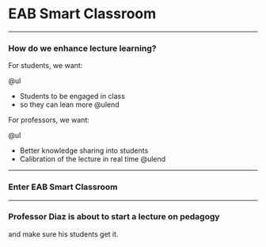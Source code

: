 # EAB Smart Classroom

---

### How do we enhance lecture learning?

For students, we want:

@ul
- Students to be engaged in class
- so they can lean more
@ulend

For professors, we want:

@ul
- Better knowledge sharing into students
- Calibration of the lecture in real time
@ulend

---

### Enter EAB Smart Classroom

---

### Professor Diaz is about to start a lecture on pedagogy

and make sure his students get it.

